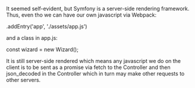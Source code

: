It seemed self-evident, but Symfony is a server-side rendering framework. Thus, even tho we can have our own javascript via Webpack:

.addEntry('app', './assets/app.js') 

and a class in app.js:

const wizard = new Wizard();

It is still server-side rendered which means any javascript we do on the client is to be sent as a promise via fetch to the Controller and then json_decoded in the Controller which in turn may make other requests to other servers.